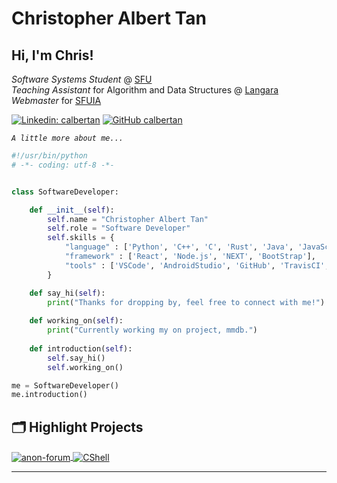 # Christopher Albert Tan

<h2> Hi, I'm Chris!</h2>
<p>
    <em>Software Systems Student</em> @ <a href="https://www.sfu.ca/">SFU</a>
    <br>    
    <em>Teaching Assistant</em> for Algorithm and Data Structures @ <a href="https://langara.ca/programs-and-courses/courses/CPSC/1160.html">Langara</a>
    <br>
    <em>Webmaster</em> for <a href="sfuia.com">SFUIA</a>
</p>

[![Linkedin: calbertan](https://img.shields.io/badge/-calbertan-blue?style=flat-square&logo=Linkedin&logoColor=white&link=https://www.linkedin.com/in/thaianebraga/)](https://www.linkedin.com/in/calbertan/)
[![GitHub calbertan](https://img.shields.io/github/followers/calbertan?label=follow&style=social)](https://github.com/calbertan)


*`A little more about me...`*  
```python
#!/usr/bin/python
# -*- coding: utf-8 -*-


class SoftwareDeveloper:

    def __init__(self):
        self.name = "Christopher Albert Tan"
        self.role = "Software Developer"
        self.skills = {
            "language" : ['Python', 'C++', 'C', 'Rust', 'Java', 'JavaScript', 'HTML', 'CSS', 'Haskell', 'mySQL'],
            "framework" : ['React', 'Node.js', 'NEXT', 'BootStrap'],
            "tools" : ['VSCode', 'AndroidStudio', 'GitHub', 'TravisCI', 'Vercel', 'Heroku', 'Linux', 'Windows']
        }

    def say_hi(self):
        print("Thanks for dropping by, feel free to connect with me!")
    
    def working_on(self):
        print("Currently working my on project, mmdb.")
        
    def introduction(self):
        self.say_hi()
        self.working_on()

me = SoftwareDeveloper()
me.introduction()
```

## 🗂️ Highlight Projects

<a href="https://github.com/calbertan/anon-forum">
  <img align="center" src="https://github-readme-stats.vercel.app/api/pin/?username=calbertan&repo=anon-forum&show_icons=true&line_height=27&title_color=6aa6f8&text_color=8a919a&icon_color=6aa6f8&bg_color=22272e" alt="anon-forum" />
</a>
<a href="https://github.com/calbertan/mmdb">
  <img align="center" src="https://github-readme-stats.vercel.app/api/pin/?username=calbertan&repo=CShell&show_icons=true&line_height=27&title_color=6aa6f8&text_color=8a919a&icon_color=6aa6f8&bg_color=22272e" alt="CShell" />
</a>

<br>

---
